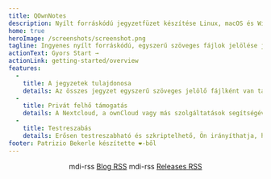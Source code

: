 ```yaml
---
title: QOwnNotes
description: Nyílt forráskódú jegyzetfüzet készítése Linux, macOS és Windows rendszerekhez, amely a Nextcloud Notes alkalmazással együtt működik
home: true
heroImage: /screenshots/screenshot.png
tagline: Ingyenes nyílt forráskódú, egyszerű szöveges fájlok jelölése jegyzetelés a Nextcloud / ownCloud integrációval
actionText: Gyors Start →
actionLink: getting-started/overview
features:
  - 
    title: A jegyzetek tulajdonosa
    details: Az összes jegyzet egyszerű szöveges jelölő fájlként van tárolva a számítógépen, nincs "szállítói zárolás"
  - 
    title: Privát felhő támogatás
    details: A Nextcloud, a ownCloud vagy más szolgáltatások segítségével online dolgozhat a jegyzeteivel, vagy szinkronizálhatja azokat az eszközök között
  - 
    title: Testreszabás
    details: Erősen testreszabható és szkriptelhető, Ön irányíthatja, hogy miként dolgozzon a jegyzeteivel
footer: Patrizio Bekerle készítette ❤️-ből
---
```


<div class="rss-block">
    <v-chip outlined><v-icon left>mdi-rss</v-icon> <a href="https://feeds.feedburner.com/QOwnNotesBlog">Blog RSS</a></v-chip>
    <v-chip outlined><v-icon left>mdi-rss</v-icon> <a href="https://feeds.feedburner.com/QOwnNotesReleases">Releases RSS</a></v-chip>
</div>

<Poll />

<style>
    .rss-block { text-align: center; margin-bottom: 20px; }
</style>
